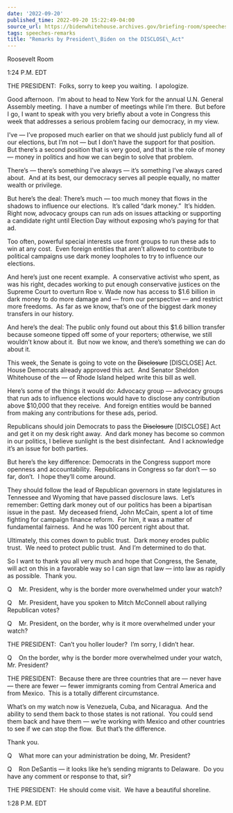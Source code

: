 ```yaml
---
date: '2022-09-20'
published_time: 2022-09-20 15:22:49-04:00
source_url: https://bidenwhitehouse.archives.gov/briefing-room/speeches-remarks/2022/09/20/remarks-by-president-biden-on-the-disclose-act/
tags: speeches-remarks
title: "Remarks by President\_Biden on the DISCLOSE\_Act"
---
```

 
Roosevelt Room

1:24 P.M. EDT  
  
THE PRESIDENT:  Folks, sorry to keep you waiting.  I apologize.   
  
Good afternoon.  I’m about to head to New York for the annual U.N.
General Assembly meeting.  I have a number of meetings while I’m there. 
But before I go, I want to speak with you very briefly about a vote in
Congress this week that addresses a serious problem facing our
democracy, in my view.  
  
I’ve — I’ve proposed much earlier on that we should just publicly fund
all of our elections, but I’m not — but I don’t have the support for
that position.  But there’s a second position that is very good, and
that is the role of money — money in politics and how we can begin to
solve that problem.  
  
There’s — there’s something I’ve always — it’s something I’ve always
cared about.  And at its best, our democracy serves all people equally,
no matter wealth or privilege.  
  
But here’s the deal: There’s much — too much money that flows in the
shadows to influence our elections.  It’s called “dark money.”  It’s
hidden.  Right now, advocacy groups can run ads on issues attacking or
supporting a candidate right until Election Day without exposing who’s
paying for that ad.  
  
Too often, powerful special interests use front groups to run these ads
to win at any cost.  Even foreign entities that aren’t allowed to
contribute to political campaigns use dark money loopholes to try to
influence our elections.   
  
And here’s just one recent example.  A conservative activist who spent,
as was his right, decades working to put enough conservative justices on
the Supreme Court to overturn Roe v. Wade now has access to $1.6 billion
in dark money to do more damage and — from our perspective — and
restrict more freedoms.  As far as we know, that’s one of the biggest
dark money transfers in our history.   
  
And here’s the deal: The public only found out about this $1.6 billion
transfer because someone tipped off some of your reporters; otherwise,
we still wouldn’t know about it.  But now we know, and there’s something
we can do about it.  
  
This week, the Senate is going to vote on the <s>Disclosure</s>
\[DISCLOSE\] Act.  House Democrats already approved this act.  And
Senator Sheldon Whitehouse of the — of Rhode Island helped write this
bill as well.  
  
Here’s some of the things it would do: Advocacy group — advocacy groups
that run ads to influence elections would have to disclose any
contribution above $10,000 that they receive.  And foreign entities
would be banned from making any contributions for these ads, period.  
  
Republicans should join Democrats to pass the <s>Disclosure</s>
\[DISCLOSE\] Act and get it on my desk right away.  And dark money has
become so common in our politics, I believe sunlight is the best
disinfectant.  And I acknowledge it’s an issue for both parties.   
  
But here’s the key difference: Democrats in the Congress support more
openness and accountability.  Republicans in Congress so far don’t — so
far, don’t.  I hope they’ll come around.  
  
They should follow the lead of Republican governors in state
legislatures in Tennessee and Wyoming that have passed disclosure laws. 
Let’s remember: Getting dark money out of our politics has been a
bipartisan issue in the past.  My deceased friend, John McCain, spent a
lot of time fighting for campaign finance reform.  For him, it was a
matter of fundamental fairness.  And he was 100 percent right about
that.   
  
Ultimately, this comes down to public trust.  Dark money erodes public
trust.  We need to protect public trust.  And I’m determined to do
that.  
  
So I want to thank you all very much and hope that Congress, the Senate,
will act on this in a favorable way so I can sign that law — into law as
rapidly as possible.  Thank you.  
  
Q    Mr. President, why is the border more overwhelmed under your
watch?  
  
Q    Mr. President, have you spoken to Mitch McConnell about rallying
Republican votes?  
  
Q    Mr. President, on the border, why is it more overwhelmed under your
watch?  
  
THE PRESIDENT:  Can’t you holler louder?  I’m sorry, I didn’t hear.   
  
Q    On the border, why is the border more overwhelmed under your watch,
Mr. President?  
  
THE PRESIDENT:  Because there are three countries that are — never have
— there are fewer — fewer immigrants coming from Central America and
from Mexico.  This is a totally different circumstance.   
  
What’s on my watch now is Venezuela, Cuba, and Nicaragua.  And the
ability to send them back to those states is not rational.  You could
send them back and have them — we’re working with Mexico and other
countries to see if we can stop the flow.  But that’s the difference.   
  
Thank you.  
  
Q    What more can your administration be doing, Mr. President?  
  
Q    Ron DeSantis — it looks like he’s sending migrants to Delaware.  Do
you have any comment or response to that, sir?  
  
THE PRESIDENT:  He should come visit.  We have a beautiful shoreline.   
  
1:28 P.M. EDT
